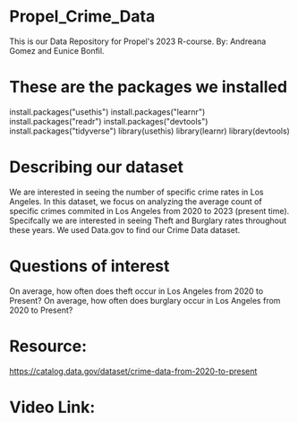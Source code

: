 # Propel_Crime_Data
This is our Data Repository for Propel's 2023 R-course. By: Andreana Gomez and Eunice Bonfil. 
# These are the packages we installed
install.packages("usethis")
install.packages("learnr")
install.packages("readr")
install.packages("devtools")
install.packages("tidyverse")
library(usethis)
library(learnr)
library(devtools)
# Describing our dataset
We are interested in seeing the number of specific crime rates in Los Angeles. In this dataset, we focus on analyzing the average count of specific crimes commited in Los Angeles from 2020 to 2023 (present time). Specifcally we are interested in seeing Theft and Burglary rates throughout these years. We used Data.gov to find our Crime Data dataset.
# Questions of interest
On average, how often does theft occur in Los Angeles from 2020 to Present?
On average, how often does burglary occur in Los Angeles from 2020 to Present?
# Resource:
https://catalog.data.gov/dataset/crime-data-from-2020-to-present
# Video Link:



